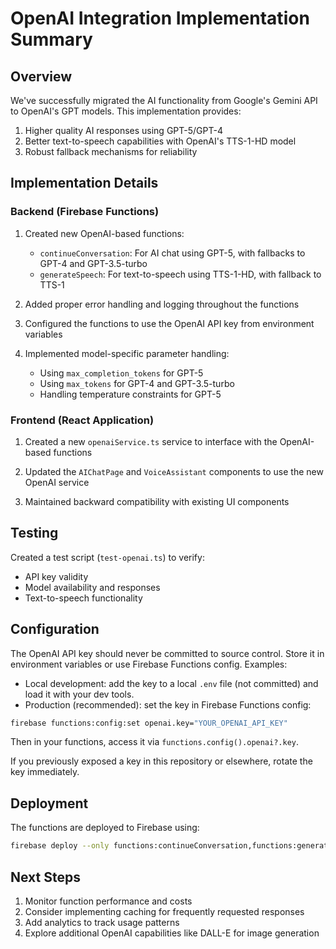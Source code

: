 # OpenAI Integration Implementation Summary

## Overview

We've successfully migrated the AI functionality from Google's Gemini API to OpenAI's GPT models. This implementation provides:

1. Higher quality AI responses using GPT-5/GPT-4
2. Better text-to-speech capabilities with OpenAI's TTS-1-HD model
3. Robust fallback mechanisms for reliability

## Implementation Details

### Backend (Firebase Functions)

1. Created new OpenAI-based functions:
   - `continueConversation`: For AI chat using GPT-5, with fallbacks to GPT-4 and GPT-3.5-turbo
   - `generateSpeech`: For text-to-speech using TTS-1-HD, with fallback to TTS-1

2. Added proper error handling and logging throughout the functions

3. Configured the functions to use the OpenAI API key from environment variables

4. Implemented model-specific parameter handling:
   - Using `max_completion_tokens` for GPT-5
   - Using `max_tokens` for GPT-4 and GPT-3.5-turbo
   - Handling temperature constraints for GPT-5

### Frontend (React Application)

1. Created a new `openaiService.ts` service to interface with the OpenAI-based functions

2. Updated the `AIChatPage` and `VoiceAssistant` components to use the new OpenAI service

3. Maintained backward compatibility with existing UI components

## Testing

Created a test script (`test-openai.ts`) to verify:
- API key validity
- Model availability and responses
- Text-to-speech functionality

## Configuration

The OpenAI API key should never be committed to source control. Store it in environment variables or use Firebase Functions config. Examples:

- Local development: add the key to a local `.env` file (not committed) and load it with your dev tools.
- Production (recommended): set the key in Firebase Functions config:

```bash
firebase functions:config:set openai.key="YOUR_OPENAI_API_KEY"
```

Then in your functions, access it via `functions.config().openai?.key`.

If you previously exposed a key in this repository or elsewhere, rotate the key immediately.

## Deployment

The functions are deployed to Firebase using:
```bash
firebase deploy --only functions:continueConversation,functions:generateSpeech
```

## Next Steps

1. Monitor function performance and costs
2. Consider implementing caching for frequently requested responses
3. Add analytics to track usage patterns
4. Explore additional OpenAI capabilities like DALL-E for image generation